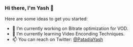 ### Hi there, I'm Yash 👋

<!--
**yash1994/yash1994** is a ✨ _special_ ✨ repository because its `README.md` (this file) appears on your GitHub profile.
-->

Here are some ideas to get you started:

- 🔭 I’m currently working on Bitrate optimization for VOD.
- 🌱 I’m currently learning Video Enconding Techniques.
- 📫 You can reach on Twitter: [@PatadiaYash](https://twitter.com/PatadiaYash)
